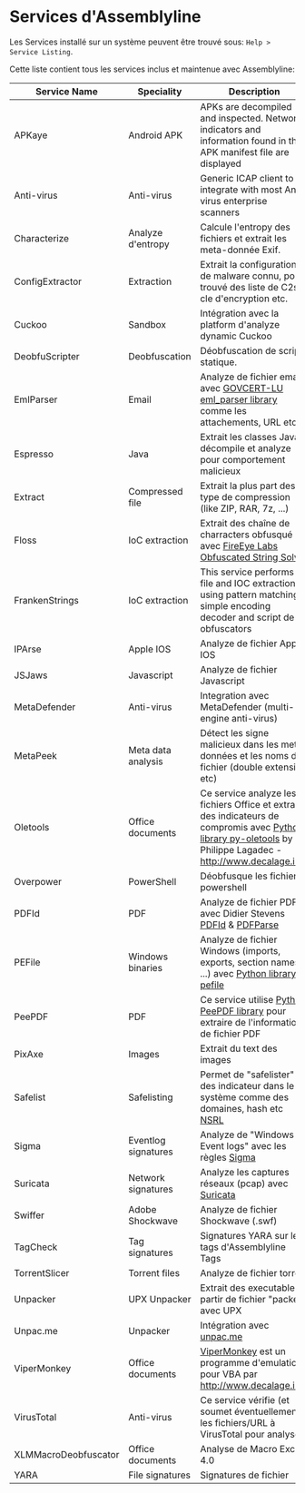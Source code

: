 # Services d'Assemblyline

Les Services installé sur un système peuvent être trouvé sous: `Help > Service Listing`.


Cette liste contient tous les services inclus et maintenue avec Assemblyline:

| Service Name      | Speciality | Description | Source |
| ------------------| -- | -------------------- | ------------- |
| APKaye            | Android APK | APKs are decompiled and inspected. Network indicators and information found in the APK manifest file are displayed | [link](https://github.com/CybercentreCanada/assemblyline-service-apkaye) |
| Anti-virus        | Anti-virus | Generic ICAP client to integrate with most Anti-virus enterprise scanners | [link](https://github.com/CybercentreCanada/assemblyline-service-antivirus) |
| Characterize      | Analyze d'entropy | Calcule l'entropy des fichiers et extrait les meta-donnée Exif. | [link](https://github.com/CybercentreCanada/assemblyline-service-characterize) |
| ConfigExtractor   | Extraction | Extrait la configuration de malware connu, pour trouvé des liste de C2s, cle d'encryption etc. | [link](https://github.com/CybercentreCanada/assemblyline-service-configextractor) |
| Cuckoo            | Sandbox | Intégration avec la platform d'analyze dynamic Cuckoo | [link](https://github.com/CybercentreCanada/assemblyline-service-cuckoo) |
| DeobfuScripter    | Deobfuscation | Déobfuscation de script statique. | [link](https://github.com/CybercentreCanada/assemblyline-service-deobfuscripter)|
| EmlParser         | Email | Analyze de fichier email avec [GOVCERT-LU eml_parser library](https://github.com/GOVCERT-LU/eml_parser) comme les attachements, URL etc | [link](https://github.com/CybercentreCanada/assemblyline-service-emlparser)|
| Espresso          | Java | Extrait les classes Java, décompile et analyze pour comportement malicieux | [link](https://github.com/CybercentreCanada/assemblyline-service-espresso)|
| Extract           | Compressed file | Extrait la plus part des type de compression (like ZIP, RAR, 7z, ...) | [link](https://github.com/CybercentreCanada/assemblyline-service-extract)|
| Floss             | IoC extraction  | Extrait des chaîne de charracters obfusqué avec [FireEye Labs Obfuscated String Solver](https://github.com/fireeye/flare-floss) | [link](https://github.com/CybercentreCanada/assemblyline-service-floss)|
| FrankenStrings    | IoC extraction | This service performs file and IOC extractions using pattern matching, simple encoding decoder and script de-obfuscators | [link](https://github.com/CybercentreCanada/assemblyline-service-frankenstrings)|
| IPArse            | Apple IOS | Analyze de fichier Apple IOS | [link](https://github.com/CybercentreCanada/assemblyline-service-iparse)|
| JSJaws            | Javascript | Analyze de fichier Javascript | [link](https://github.com/CybercentreCanada/assemblyline-service-jsjaws)|
| MetaDefender      | Anti-virus | Integration avec MetaDefender (multi-engine anti-virus) | [link](https://github.com/CybercentreCanada/assemblyline-service-metadefender)|
| MetaPeek          | Meta data analysis | Détect les signe malicieux dans les meta-données et les noms de fichier (double extension etc) | [link](https://github.com/CybercentreCanada/assemblyline-service-metapeek)|
| Oletools          | Office documents | Ce service analyze les fichiers Office et extrait des indicateurs de compromis avec [Python library py-oletools](https://github.com/decalage2/oletools) by Philippe Lagadec - http://www.decalage.info | [link](https://github.com/CybercentreCanada/assemblyline-service-oletools)|
| Overpower         | PowerShell | Déobfusque les fichier powershell |[link](https://github.com/CybercentreCanada/assemblyline-service-overpower) |
| PDFId             | PDF | Analyze de fichier PDF avec Didier Stevens [PDFId](https://github.com/DidierStevens/DidierStevensSuite/blob/master/pdfid.py) & [PDFParse](https://github.com/DidierStevens/DidierStevensSuite/blob/master/pdf-parser.py) | [link](https://github.com/CybercentreCanada/assemblyline-service-pdfid)|
| PEFile            | Windows binaries | Analyze de fichier Windows (imports, exports, section names, ...) avec [Python library pefile](https://github.com/erocarrera/pefile) | [link](https://github.com/CybercentreCanada/assemblyline-service-pefile)|
| PeePDF            | PDF | Ce service utilise [Python PeePDF library](https://github.com/jesparza/peepdf) pour extraire de l'information de fichier PDF |[link](https://github.com/CybercentreCanada/assemblyline-service-peepdf) |
| PixAxe            | Images | Extrait du text des images | [link](https://github.com/CybercentreCanada/assemblyline-service-pixaxe)|
| Safelist          | Safelisting | Permet de "safelister" des indicateur dans le système comme des domaines, hash etc [NSRL](https://www.google.com/url?sa=t&rct=j&q=&esrc=s&source=web&cd=&cad=rja&uact=8&ved=2ahUKEwjaptDzi-7yAhWEdN8KHefxC6oQFnoECAsQAw&url=https%3A%2F%2Fwww.nist.gov%2Fitl%2Fssd%2Fsoftware-quality-group%2Fnational-software-reference-library-nsrl&usg=AOvVaw3I05XBysnEGMtwgozhlm8g) |[link](https://github.com/CybercentreCanada/assemblyline-service-safelist) |
| Sigma             | Eventlog signatures | Analyze de "Windows Event logs" avec les règles [Sigma](https://github.com/SigmaHQ/sigma)|[link](https://github.com/CybercentreCanada/assemblyline-service-sigma) |
| Suricata          | Network signatures | Analyze les captures réseaux (pcap) avec [Suricata](https://github.com/OISF/suricata)|[link](https://github.com/CybercentreCanada/assemblyline-service-suricata) |
| Swiffer           | Adobe Shockwave | Analyze de fichier Shockwave (.swf) | [link](https://github.com/CybercentreCanada/assemblyline-service-swiffer)|
| TagCheck          | Tag signatures | Signatures YARA sur les tags d'Assemblyline Tags |[link](https://github.com/CybercentreCanada/assemblyline-service-yara) |
| TorrentSlicer     | Torrent files | Analyze de fichier torrent |[link](https://github.com/CybercentreCanada/assemblyline-service-torrentslicer) |
| Unpacker          | UPX Unpacker | Extrait des executable a partir de fichier "packer" avec UPX |  [link](https://github.com/CybercentreCanada/assemblyline-service-unpacker)|
| Unpac.me          | Unpacker | Intégration avec [unpac.me](https://www.unpac.me) |  [link](https://github.com/CybercentreCanada/assemblyline-service-unpacme)|
| ViperMonkey       | Office documents | [ViperMonkey](https://github.com/decalage2/ViperMonkey) est un programme d'emulation pour VBA par http://www.decalage.info | [link](https://github.com/CybercentreCanada/assemblyline-service-vipermonkey)|
| VirusTotal | Anti-virus | Ce service vérifie (et soumet éventuellement) les fichiers/URL à VirusTotal pour analyse. | [link](https://github.com/CybercentreCanada/assemblyline-service-virustotal) |
| XLMMacroDeobfuscator | Office documents | Analyse de Macro Excel 4.0 |[link](https://github.com/CybercentreCanada/assemblyline-service-XLMMacroDeobfuscator) |
| YARA              | File signatures | Signatures de fichier |[link](https://github.com/CybercentreCanada/assemblyline-service-yara) |
